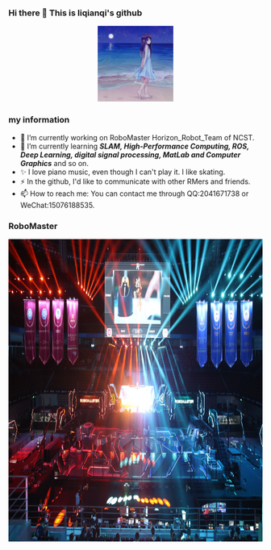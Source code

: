 ### Hi there 👋 This is liqianqi's github

<div align="center">
    <img height="150em" src="pljj.jpeg" />  
</div>

<!--
**liqianqi/liqianqi** is a ✨ _special_ ✨ repository because its `README.md` (this file) appears on your GitHub profile.

Here are some ideas to get you started:

- 🔭 I’m currently working on ...
- 🌱 I’m currently learning ...
- 👯 I’m looking to collaborate on ...
- 🤔 I’m looking for help with ...
- 💬 Ask me about ...
- 📫 How to reach me: ...
- 😄 Pronouns: ...
- ⚡ Fun fact: ...
-->

### my information
- 🔭 I’m currently working on RoboMaster Horizon_Robot_Team of NCST.
- 🌱 I’m currently learning ***SLAM, High-Performance Computing, ROS, Deep Learning, digital signal processing, MatLab and Computer Graphics*** and so on.
- ✨ I love piano music, even though I can't play it.  I like skating.
- ⚡ In the github, I'd like to communicate with other RMers and friends. 
- 📫 How to reach me: You can contact me through QQ:2041671738 or WeChat:15076188535. 

### RoboMaster

<div align="center">
    <img height="600em" src="v2-99755e3946be60ccadfc6ba5101b150e_r.jpg" />  
</div>

